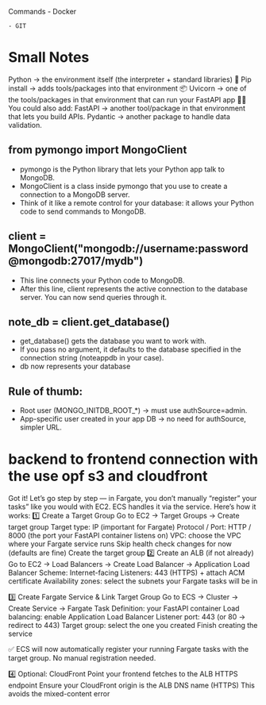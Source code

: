 Commands
    - Docker


    - GIT


# Small Notes
Python → the environment itself (the interpreter + standard libraries) 🏢
Pip install → adds tools/packages into that environment 📦
Uvicorn → one of the tools/packages in that environment that can run your FastAPI app 🧑‍🍳
You could also add:
FastAPI → another tool/package in that environment that lets you build APIs.
Pydantic → another package to handle data validation.


## from pymongo import MongoClient
 - pymongo is the Python library that lets your Python app talk to MongoDB.
 - MongoClient is a class inside pymongo that you use to create a connection to a MongoDB server.
 - Think of it like a remote control for your database: it allows your Python code to send commands to MongoDB.

## client = MongoClient("mongodb://username:password@mongodb:27017/mydb")
 - This line connects your Python code to MongoDB.
 - After this line, client represents the active connection to the database server. You can now send queries through it.

## note_db = client.get_database()
 - get_database() gets the database you want to work with.
 - If you pass no argument, it defaults to the database specified in the connection string (noteappdb in your case).
 - db now represents your database


## Rule of thumb:
 - Root user (MONGO_INITDB_ROOT_*) → must use authSource=admin.
 - App-specific user created in your app DB → no need for authSource, simpler URL.



# backend to frontend connection with the use opf s3 and cloudfront
Got it! Let’s go step by step — in Fargate, you don’t manually “register” your tasks” like you would with EC2. ECS handles it via the service. Here’s how it works:
1️⃣ Create a Target Group
    Go to EC2 → Target Groups → Create target group
    Target type: IP (important for Fargate)
    Protocol / Port: HTTP / 8000 (the port your FastAPI container listens on)
    VPC: choose the VPC where your Fargate service runs
    Skip health check changes for now (defaults are fine)
    Create the target group
2️⃣ Create an ALB (if not already)
    Go to EC2 → Load Balancers → Create Load Balancer → Application Load Balancer
    Scheme: Internet-facing
    Listeners: 443 (HTTPS) + attach ACM certificate
    Availability zones: select the subnets your Fargate tasks will be in

3️⃣ Create Fargate Service & Link Target Group
    Go to ECS → Cluster → Create Service → Fargate
    Task Definition: your FastAPI container
    Load balancing: enable Application Load Balancer
    Listener port: 443 (or 80 → redirect to 443)
    Target group: select the one you created
    Finish creating the service

✅ ECS will now automatically register your running Fargate tasks with the target group. No manual registration needed.

4️⃣ Optional: CloudFront
    Point your frontend fetches to the ALB HTTPS endpoint
    Ensure your CloudFront origin is the ALB DNS name (HTTPS)
    This avoids the mixed-content error